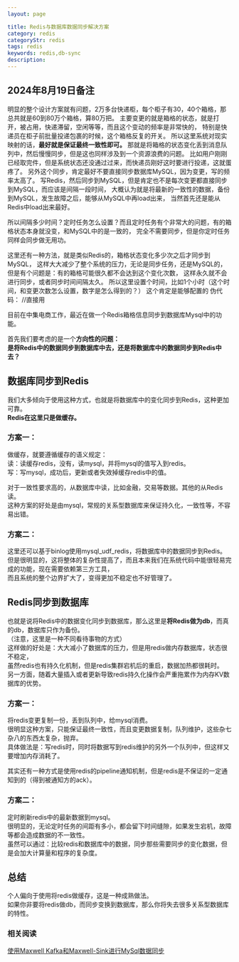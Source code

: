 ```yaml
---
layout: page

title: Redis与数据库数据同步解决方案
category: redis
categoryStr: redis
tags: redis
keywords: redis,db-sync
description: 
---
```

## 2024年8月19日备注
明显的整个设计方案就有问题，2万多台快递柜，每个柜子有30，40个箱格，那总共就是60到80万个箱格，算80万把。
主要变更的就是箱格的状态，就是打开，被占用，快递滞留，空闲等等，而且这个变动的频率是非常快的，
特别是快递员在柜子前批量投递包裹的时候，这个箱格反复的开关。
所以这里系统对现实映射的话，**最好就是保证最终一致性即可。**
那就是将箱格的状态变化丢到消息队列中，然后慢慢同步，但是这也同样涉及到一个资源浪费的问题。
比如用户刚刚已经取完件，但是系统状态还没通过过来，而快递员刚好这时要进行投递，这就蛋疼了。
另外这个同步，肯定最好不要直接同步数据库MySQL，因为变更，写的频率太高了。
写Redis，然后同步到MySQL，但是肯定也不是每次变更都直接同步到MySQL，而应该是间隔一段时间，
大概认为就是将最新的一致性的数据，备份到MySQL，发生故障之后，能够从MySQL中再load出来，
当然首先还是能从Redis中load出来最好。

所以间隔多少时间？定时任务怎么设置？而且定时任务有个非常大的问题，有的箱格状态本身就没变，和MySQL中的是一致的，
完全不需要同步，但是你定时任务同样会同步做无用功。

这里还有一种方法，就是类似Redis的，箱格状态变化多少次之后才同步到MySQL，
这样大大减少了整个系统的压力，无论是同步任务，还是MySQL的，但是有个问题是：有的箱格可能很久都不会达到这个变化次数，
这样永久就不会进行同步，或者同步时间间隔太久。
所以这里设置个时间，比如1个小时（这个时间，和变更次数怎么设置，数字是怎么得到的？）
这个肯定是能够配置的
伪代码：
//直接用


目前在中集电商工作，最近在做一个Redis箱格信息同步到数据库Mysql中的功能。  

首先我们要考虑的是一个**方向性的问题：**       
**是将Redis中的数据同步到数据库中去，还是将数据库中的数据同步到Redis中去？**  

## 数据库同步到Redis  
我们大多倾向于使用这种方式，也就是将数据库中的变化同步到Redis，这种更加可靠。  
**Redis在这里只是做缓存。**  

### 方案一：  
做缓存，就要遵循缓存的语义规定：  
读：读缓存redis，没有，读mysql，并将mysql的值写入到redis。  
写：写mysql，成功后，更新或者失效掉缓存redis中的值。  

对于一致性要求高的，从数据库中读，比如金融，交易等数据。其他的从Redis读。  
这种方案的好处是由mysql，常规的关系型数据库来保证持久化，一致性等，不容易出错。   

### 方案二：  
这里还可以基于binlog使用mysql_udf_redis，将数据库中的数据同步到Redis。  
但是很明显的，这将整体的复杂性提高了，而且本来我们在系统代码中能很轻易完成的功能，现在需要依赖第三方工具，  
而且系统的整个边界扩大了，变得更加不稳定也不好管理了。  

## Redis同步到数据库  
也就是说将Redis中的数据变化同步到数据库，那么这里是**将Redis做为db**，而真的db，数据库只作为备份。  
（注意，这里是一种不同看待事物的方式）  
这样做的好处是：大大减小了数据库的压力，但是用redis做内存数据库，状态很不稳定，  
虽然redis也有持久化机制，但是redis集群宕机后的重启，数据加热都很耗时。  
另一方面，随着大量插入或者更新导致redis持久化操作会严重拖累作为内存KV数据库的优势。

### 方案一：  
将redis变更复制一份，丢到队列中，给mysql消费。  
很明显这种方案，只能保证最终一致性，而且变更数据复制，队列维护，这些杂七杂八的东西太复杂，抛弃。  
具体做法是：写redis时，同时将数据写到redis维护的另外一个队列中，但这样又要增加内存消耗了。  

其实还有一种方式是使用redis的pipeline通知机制，但是redis是不保证的一定通知到的（得到被通知方的ack）。  

### 方案二：  
定时刷新redis中的最新数据到mysql。  
很明显的，无论定时任务的间距有多小，都会留下时间缝隙，如果发生宕机，故障等都会造成数据的不一致性。  
虽然可以通过：比较redis和数据库中的数据，同步那些需要同步的变化数据，但是会加大计算量和程序的复杂度。  


## 总结
个人偏向于使用将redis做缓存，这是一种成熟做法。  
如果你非要将redis做db，而同步变换到数据库，那么你将失去很多关系型数据库的特性。

### 相关阅读
[使用Maxwell Kafka和Maxwell-Sink进行MySql数据同步](/MySql-ETL-Using-Maxwell-Kafka-MaxwellSink)







